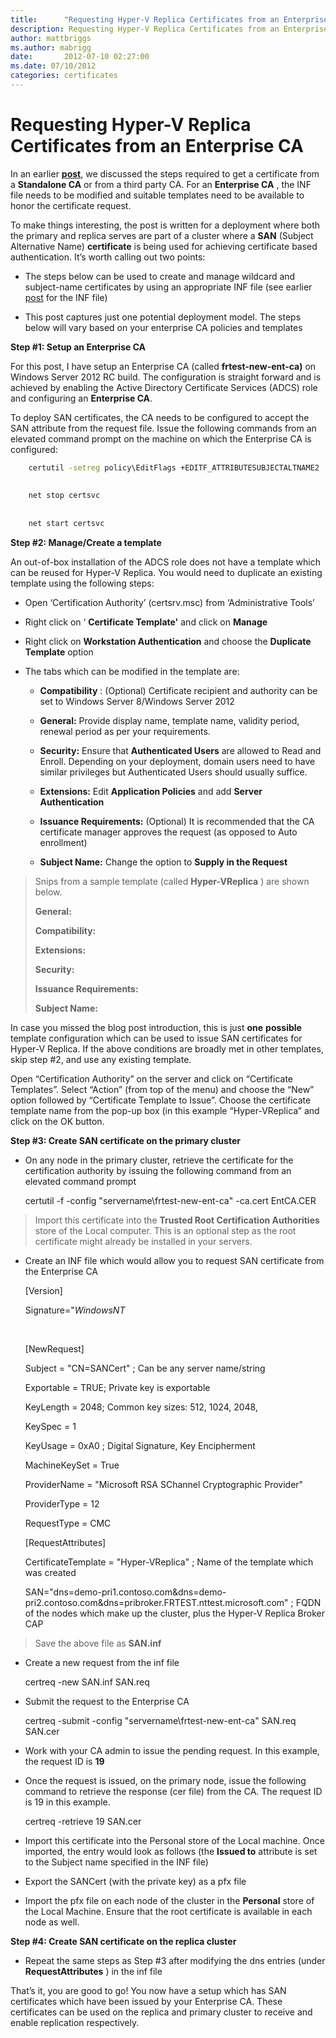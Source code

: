 ```yaml
---
title:      "Requesting Hyper-V Replica Certificates from an Enterprise CA"
description: Requesting Hyper-V Replica Certificates from an Enterprise CA
author: mattbriggs
ms.author: mabrigg
date:       2012-07-10 02:27:00
ms.date: 07/10/2012
categories: certificates
---
```

# Requesting Hyper-V Replica Certificates from an Enterprise CA
In an earlier [**post**](https://techcommunity.microsoft.com/t5/virtualization/requesting-hyper-v-replica-certificates-from-an-enterprise-ca/ba-p/381936), we discussed the steps required to get a certificate from a **Standalone CA** or from a third party CA. For an **Enterprise CA** , the INF file needs to be modified and suitable templates need to be available to honor the certificate request.

To make things interesting, the post is written for a deployment where both the primary and replica serves are part of a cluster where a **SAN** (Subject Alternative Name) **certificate** is being used for achieving certificate based authentication. It’s worth calling out two points:

  * The steps below can be used to create and manage wildcard and subject-name certificates by using an appropriate INF file (see earlier [post](https://techcommunity.microsoft.com/t5/virtualization/requesting-hyper-v-replica-certificates-from-an-enterprise-ca/ba-p/381936) for the INF file)

  * This post captures just one potential deployment model. The steps below will vary based on your enterprise CA policies and templates


**Step #1: Setup an Enterprise CA**

For this post, I have setup an Enterprise CA (called **frtest-new-ent-ca)** on Windows Server 2012 RC build. The configuration is straight forward and is achieved by enabling the Active Directory Certificate Services (ADCS) role and configuring an **Enterprise CA**.

To deploy SAN certificates, the CA needs to be configured to accept the SAN attribute from the request file. Issue the following commands from an elevated command prompt on the machine on which the Enterprise CA is configured:
    
```cmd
    certutil -setreg policy\EditFlags +EDITF_ATTRIBUTESUBJECTALTNAME2
    
    
    net stop certsvc
    
    
    net start certsvc
```
**Step #2: Manage/Create a template**

An out-of-box installation of the ADCS role does not have a template which can be reused for Hyper-V Replica. You would need to duplicate an existing template using the following steps:

  * Open ‘Certification Authority’ (certsrv.msc) from ‘Administrative Tools’
  * Right click on ‘ **Certificate Template'** and click on **Manage**



  * Right click on **Workstation Authentication** and choose the **Duplicate Template** option




  * The tabs which can be modified in the template are:

    * **Compatibility** : (Optional) Certificate recipient and authority can be set to Windows Server 8/Windows Server 2012

    * **General:** Provide display name, template name, validity period, renewal period as per your requirements.

    * **Security:** Ensure that **Authenticated Users** are allowed to Read and Enroll. Depending on your deployment, domain users need to have similar privileges but Authenticated Users should usually suffice. 

    * **Extensions:** Edit **Application Policies** and add **Server Authentication**

    * **Issuance Requirements:** (Optional) It is recommended that the CA certificate manager approves the request (as opposed to Auto enrollment)

    * **Subject Name:** Change the option to **Supply in the Request**




> Snips from a sample template (called **Hyper-VReplica** ) are shown below.
>
>
> **General:**
>
> **Compatibility:**  
>  
> **Extensions:**
>
> **Security:**  
>  
> **Issuance Requirements:**
>
> **Subject Name:**  
  



In case you missed the blog post introduction, this is just **one** **possible** template configuration which can be used to issue SAN certificates for Hyper-V Replica. If the above conditions are broadly met in other templates, skip step #2, and use any existing template.

Open “Certification Authority” on the server and click on “Certificate Templates”. Select “Action” (from top of the menu) and choose the “New” option followed by “Certificate Template to Issue”. Choose the certificate template name from the pop-up box (in this example “Hyper-VReplica” and click on the OK button.

**Step #3: Create SAN certificate on the primary cluster**

  * On any node in the primary cluster, retrieve the certificate for the certification authority by issuing the following command from an elevated command prompt


    
    
    certutil -f -config "servername\frtest-new-ent-ca" -ca.cert EntCA.CER

> Import this certificate into the **Trusted Root Certification Authorities** store of the Local computer. This is an optional step as the root certificate might already be installed in your servers.

  * Create an INF file which would allow you to request SAN certificate from the Enterprise CA


    
    
    [Version] 
    
    
    Signature="$Windows NT$ 
    
    
     
    
    
    [NewRequest]
    
    
    Subject = "CN=SANCert" ; Can be any server name/string
    
    
    Exportable = TRUE; Private key is exportable
    
    
    KeyLength = 2048; Common key sizes: 512, 1024, 2048, 
    
    
    KeySpec = 1             
    
    
    KeyUsage = 0xA0     ; Digital Signature, Key Encipherment
    
    
    MachineKeySet = True
    
    
    ProviderName = "Microsoft RSA SChannel Cryptographic Provider"
    
    
    ProviderType = 12
    
    
    RequestType = CMC
    
    
        
    
    
    [RequestAttributes]
    
    
    CertificateTemplate = "Hyper-VReplica" ; Name of the template which was created
    
    
    SAN="dns=demo-pri1.contoso.com&dns=demo-pri2.contoso.com&dns=pribroker.FRTEST.nttest.microsoft.com"  ; FQDN of the nodes which make up the cluster, plus the Hyper-V Replica Broker CAP

> Save the above file as **SAN.inf**

  * Create a new request from the inf file


    
    
    certreq -new SAN.inf SAN.req

  * Submit the request to the Enterprise CA


    
    
    certreq -submit -config "servername\frtest-new-ent-ca" SAN.req SAN.cer

  * Work with your CA admin to issue the pending request. In this example, the request ID is **19**


  * Once the request is issued, on the primary node, issue the following command to retrieve the response (cer file) from the CA. The request ID is 19 in this example.


    
    
    certreq -retrieve 19 SAN.cer

  * Import this certificate into the Personal store of the Local machine. Once imported, the entry would look as follows (the **Issued to** attribute is set to the Subject name specified in the INF file)


  * Export the SANCert (with the private key) as a pfx file
  * Import the pfx file on each node of the cluster in the **Personal** store of the Local Machine. Ensure that the root certificate is available in each node as well.



**Step #4: Create SAN certificate on the replica cluster**

  * Repeat the same steps as Step #3 after modifying the dns entries (under **RequestAttributes** ) in the inf file



That’s it, you are good to go! You now have a setup which has SAN certificates which have been issued by your Enterprise CA. These certificates can be used on the replica and primary cluster to receive and enable replication respectively.
